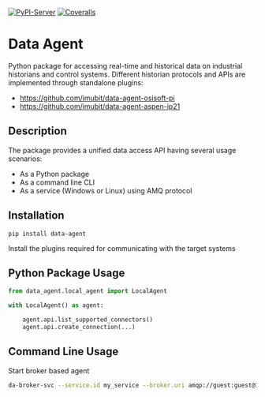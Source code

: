 [![PyPI-Server](https://img.shields.io/pypi/v/data-agent.svg)](https://pypi.org/project/data-agent/)
[![Coveralls](https://img.shields.io/coveralls/github/imubit/data-agent/main.svg)](https://coveralls.io/r/imubit/data-agent)



# Data Agent

Python package for accessing real-time and historical data on industrial historians and control systems.
Different historian protocols and APIs are implemented through standalone plugins:

* https://github.com/imubit/data-agent-osisoft-pi
* https://github.com/imubit/data-agent-aspen-ip21

## Description

The package provides a unified data access API having several usage scenarios:

* As a Python package
* As a command line CLI
* As a service (Windows or Linux) using AMQ protocol

## Installation

```commandline
pip install data-agent
```

Install the plugins required for communicating with the target systems

## Python Package Usage

```python
from data_agent.local_agent import LocalAgent

with LocalAgent() as agent:

    agent.api.list_supported_connectors()
    agent.api.create_connection(...)
```


## Command Line Usage

Start broker based agent
```bash
da-broker-svc --service.id my_service --broker.uri amqp://guest:guest@192.168.4.23/
```
